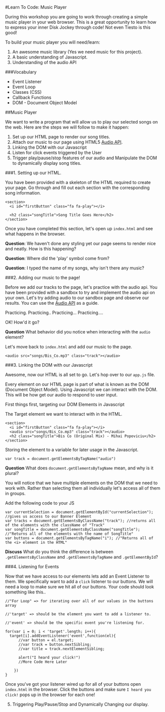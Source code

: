 #Learn To Code: Music Player

During this workshop you are going to work through creating a simple music player in your web browser. This is a great opportunity to learn how to express your inner Disk Jockey through code! Not even Tiesto is this good!

To build your music player you will need/learn:

1. An awesome music library (Yes we need music for this project).
2. A basic understanding of Javascript.
3. Understanding of the audio API

###Vocabulary
- Event Listener
- Event Loop
- Classes (CSS)
- Callback Functions
- DOM - Document Object Model

##Music Player

We want to write a program that will allow us to play our selected songs on the web. Here are the steps we will follow to make it happen:

1. Set up our HTML page to render our song titles.
2. Attach our music to our page using HTML5 [Audio API](https://developer.mozilla.org/en-US/docs/Web/HTML/Element/audio).
3. Linking the DOM with our Javascript
4. Listen for click events triggered by the User
5. Trigger play/pause/stop features of our audio and Manipulate the DOM to dynamically display song titles.


###1. Setting up our HTML.

You have been provided with a skeleton of the HTML required to create your page. Go through and fill out each section with the corresponding song information.

```
<section>
  <i id="firstButton" class="fa fa-play"></i>

  <h2 class="songTitle">Song Title Goes Here</h2>
</section>
```
Once you have completed this section, let's open up `index.html` and see what happens in the browser.

**Question**:
We haven't done any styling yet our page seems to render nice and neatly. How is this happening?

**Question**:
Where did the 'play' symbol come from?

**Question**:
I typed the name of my songs, why isn't there any music?

###2. Adding our music to the page!

Before we add our tracks to the page, let's practice with the audio api. You have been provided with a sandbox to try and implement the audio api on your own. Let's try adding audio to our sandbox page and observe our results. You can use the [Audio API](https://developer.mozilla.org/en-US/docs/Web/HTML/Element/audio) as a guide.

Practicing.
Practicing..
Practicing...
Practicing....

OK! How'd it go?

**Question**
What behavior did you notice when interacting with the `audio` element?

Let's move back to `index.html` and add our music to the page.

```
<audio src="songs/Bis_Co.mp3" class="track"></audio>
```

###3. Linking the DOM with our Javascript

Awesome, now our HTML is all set to go. Let's hop over to our `app.js` file.

Every element on our HTML page is part of what is known as the DOM (Document Object Model). Using Javascript we can interact with the DOM. This will be how get our audio to respond to user input.

First things first, targeting our DOM Elements in Javascript

The Target element we want to interact with in the HTML.
```
<section>
  <i id="firstButton" class="fa fa-play"></i>
  <audio src="songs/Bis_Co.mp3" class="track"></audio>
  <h2 class="songTitle">Bis Co (Original Mix) - Mihai Popoviciu</h2>
</section>

```

Storing the element to a variable for later usage in the Javascript.
```
var track = document.getElementsByTagName("audio")
```
**Question**
What does `document.getElementsByTagName` mean, and why is it plural?

You will notice that we have multiple elements on the DOM that we need to work with. Rather than selecting them all individually let's access all of them in groups.

Add the following code to your JS
```
var currentSelection = document.getElementById("currentSelection"); //gives us access to our Banner Element
var tracks = document.getElementsByClassName("track"); //returns all of the elements with the className of "Track"
var songTitle = document.getElementsByClassName("songTitle"); //"Returns all of the elements with the name of SongTitle"
var buttons = document.getElementsByTagName("i"); //"Returns all of the <i> element in the HTML"

```

**Discuss**
What do you think the difference is between `.getElementsByClassName` and `.getElementsByTagName` and `.getElementById`?

###4. Listening for Events

Now that we have access to our elements lets add an Event Listener to them. We specifically want to add a `click` listener to our buttons. We will need a loop to make sure we hit all of our buttons. Your code should look something like this..
```
//"For Loop" => for iterating over all of our values in the buttons array

//'target' => should be the element you want to add a listener to.

//'event' => should be the specific event you're listening for.

for(var i = 0; i < 'target'.length; i++){
  target[i].addEventListener('event',function(el){
      //var button = el.target;
      //var track = button.nextSibling;
      //var title = track.nextElementSibling;

      alert("I heard your click!")
      //More Code Here Later

    })
}

```
Once you've got your listener wired up for all of your buttons open `index.html` in the browser. Click the buttons and make sure `I heard you click!` pops up in the browser for each one!


5. Triggering Play/Pause/Stop and Dynamically Changing our display.
